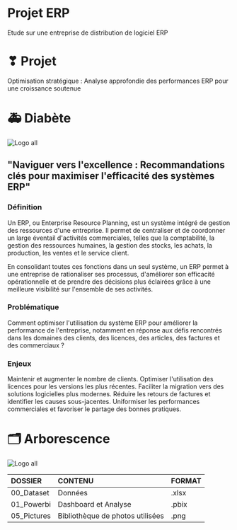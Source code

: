 # Projet ERP
Etude sur une entreprise de distribution de logiciel ERP

 # ❣ Projet

Optimisation stratégique : Analyse approfondie des performances ERP pour une croissance soutenue

# 🚑 Diabète

![Logo all](https://www.enodea.com/wp-content/uploads/2022/05/illu_ERP-640x640.png)

## "Naviguer vers l'excellence : Recommandations clés pour maximiser l'efficacité des systèmes ERP"

### Définition
Un ERP, ou Enterprise Resource Planning, est un système intégré de gestion des ressources d'une entreprise. Il permet de centraliser et de coordonner un large éventail d'activités commerciales, telles que la comptabilité, la gestion des ressources humaines, la gestion des stocks, les achats, la production, les ventes et le service client. <br>

En consolidant toutes ces fonctions dans un seul système, un ERP permet à une entreprise de rationaliser ses processus, d'améliorer son efficacité opérationnelle et de prendre des décisions plus éclairées grâce à une meilleure visibilité sur l'ensemble de ses activités. <br>

### Problématique
Comment optimiser l'utilisation du système ERP pour améliorer la performance de l'entreprise, notamment en réponse aux défis rencontrés dans les domaines des clients, des licences, des articles, des factures et des commerciaux ? <br>

### Enjeux
Maintenir et augmenter le nombre de clients.
Optimiser l'utilisation des licences pour les versions les plus récentes.
Faciliter la migration vers des solutions logicielles plus modernes.
Réduire les retours de factures et identifier les causes sous-jacentes.
Uniformiser les performances commerciales et favoriser le partage des bonnes pratiques. <br>

# 🗂 Arborescence

![Logo all](https://www.flaticon.com/fr/icone-gratuite/erp_5167532)
 
**DOSSIER** | **CONTENU** | **FORMAT** 
:---|:--- |:---
 00_Dataset | Données | .xlsx 
 01_Powerbi | Dashboard et Analyse | .pbix
 05_Pictures | Bibliothèque de photos utilisées | .png


 
 